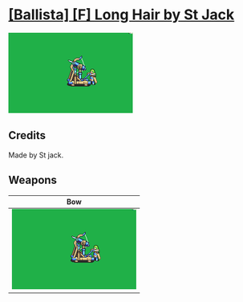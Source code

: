 # [\[Ballista\] \[F\] Long Hair by St Jack](./)
 

<img src="./5.%20Bow%20(Ballista)/Bow_000.png" alt="[Ballista] [F] Long Hair by St Jack standing" />

## Credits

Made by St jack.

## Weapons
 

|Bow |
|  :---: |
| <img alt="Bow animation" src="./5.%20Bow%20(Ballista)/Bow.gif" /> |
